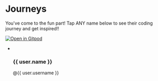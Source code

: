 # Journeys

You've come to the fun part! Tap ANY name below to see their coding journey and get inspired!!

[![Open in Gitpod](https://gitpod.io/button/open-in-gitpod.svg)](https://gitpod.io/#github.com/collab-community/journey-book)


<ul class="user-list">
  <li class="user-card" v-for="user in users" :key="user.username">
    <a :href="'#/journeys/' + user.username">
      <img
        class="user-card__image"
        :src="user.avatar"
        :alt="user.name + ' Profile Picture'"
      />
      <div class="user-card__info">
        <h3>{{ user.name }}</h3>
        <p>@{{ user.username }}</p>
      </div>
    </a>
  </li>
</ul>
